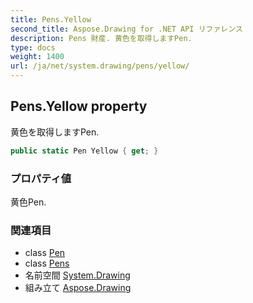 ```yaml
---
title: Pens.Yellow
second_title: Aspose.Drawing for .NET API リファレンス
description: Pens 財産. 黄色を取得しますPen.
type: docs
weight: 1400
url: /ja/net/system.drawing/pens/yellow/
---
```

## Pens.Yellow property

黄色を取得しますPen.

```csharp
public static Pen Yellow { get; }
```

### プロパティ値

黄色Pen.

### 関連項目

* class [Pen](../../pen/)
* class [Pens](../)
* 名前空間 [System.Drawing](../../pens/)
* 組み立て [Aspose.Drawing](../../../)


